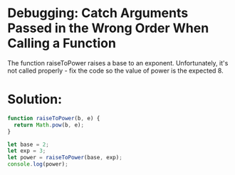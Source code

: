 # Debugging: Catch Arguments Passed in the Wrong Order When Calling a Function
The function raiseToPower raises a base to an exponent. Unfortunately, it's not called properly - fix the code so the value of power is the expected 8.
# Solution:
```javascript
function raiseToPower(b, e) {
  return Math.pow(b, e);
}

let base = 2;
let exp = 3;
let power = raiseToPower(base, exp);
console.log(power);
```